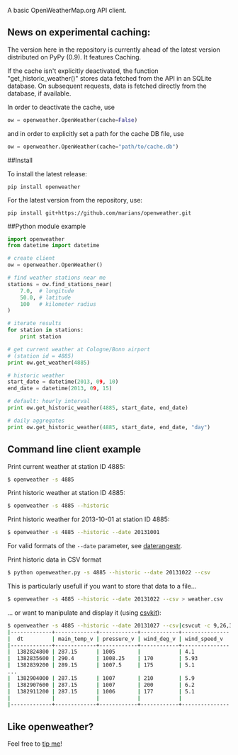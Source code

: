 A basic OpenWeatherMap.org API client.

## News on experimental caching:

The version here in the repository is currently ahead of the latest 
version distributed on PyPy (0.9). It features Caching.

If the cache isn't explicitly deactivated, the function "get_historic_weather()"
stores data fetched from the API in an SQLite database. On subsequent
requests, data is fetched directly from the database, if available.

In order to deactivate the cache, use

```python
ow = openweather.OpenWeather(cache=False)
```

and in order to explicitly set a path for the cache DB file, use

```python
ow = openweather.OpenWeather(cache="path/to/cache.db")
```

##Install

To install the latest release:

    pip install openweather

For the latest version from the repository, use:

    pip install git+https://github.com/marians/openweather.git

##Python module example
    
```python
import openweather
from datetime import datetime

# create client
ow = openweather.OpenWeather()

# find weather stations near me
stations = ow.find_stations_near(
	7.0,  # longitude
	50.0, # latitude
	100   # kilometer radius
)

# iterate results
for station in stations:
	print station

# get current weather at Cologne/Bonn airport
# (station id = 4885)
print ow.get_weather(4885)

# historic weather
start_date = datetime(2013, 09, 10)
end_date = datetime(2013, 09, 15)

# default: hourly interval
print ow.get_historic_weather(4885, start_date, end_date)

# daily aggregates
print ow.get_historic_weather(4885, start_date, end_date, "day")
```

## Command line client example

Print current weather at station ID 4885:

```sh
$ openweather -s 4885
```

Print historic weather at station ID 4885:

```sh
$ openweather -s 4885 --historic
```

Print historic weather for 2013-10-01 at station ID 4885:

```sh
$ openweather -s 4885 --historic --date 20131001
```

For valid formats of the `--date` parameter, see [daterangestr](https://github.com/marians/py-daterangestr).

Print historic data in CSV format

```sh
$ python openweather.py -s 4885 --historic --date 20131022 --csv
```

This is particularly usefull if you want to store that data to a file...

```sh
$ openweather -s 4885 --historic --date 20131022 --csv > weather.csv
```

... or want to manipulate and display it (using [csvkit](https://github.com/onyxfish/csvkit)):

```sh
$ openweather -s 4885 --historic --date 20131027 --csv|csvcut -c 9,26,30,35,43|csvlook
|-------------+-------------+------------+------------+---------------|
|  dt         | main_temp_v | pressure_v | wind_deg_v | wind_speed_v  |
|-------------+-------------+------------+------------+---------------|
|  1382824800 | 287.15      | 1005       |            | 4.1           |
|  1382835600 | 290.4       | 1008.25    | 170        | 5.93          |
|  1382839200 | 289.15      | 1007.5     | 175        | 5.1           |
...
|  1382904000 | 287.15      | 1007       | 210        | 5.9           |
|  1382907600 | 287.15      | 1007       | 200        | 6.2           |
|  1382911200 | 287.15      | 1006       | 177        | 5.1           |
|             |             |            |            |               |
|-------------+-------------+------------+------------+---------------|
```

## Like openweather?

Feel free to [tip me](https://www.gittip.com/marians/)!

